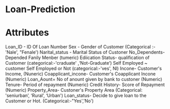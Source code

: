 # Loan-Prediction

 
# Attributes
Loan_ID - ID Of Loan Number
Sex - Gender of Customer (Categorical :-'Nale', "Fenale')
Narital_status - Marital Status of Custoner
No_Dependents- Depended Fanily Menber (tumeric)
Ediication Status- qualification of Customer (categorical:-'craduate' ,‘Not-Graduate’)
Self Employed ~ customer Self Employed or Not (categorical:-'ves', Nl)
Incone- Customer's Income, (Nuneric)
Coapplicant_incone- Customer's Coapplicant Incone (Numeric)
Loan_Aount= No of anount given by bank to custoner (Numeric)
Tenure- Period of repayment (Numeric)
Credit History- Score of Repayment (Numeric)
Property_Area- Custoner's Property Area (Categorical: 'seniurban’, ‘Rural’, ‘Urban')
Loan_status- Decide to give loan to the Customer or Hot. (Categorical:-"Yes','No')

  

 

